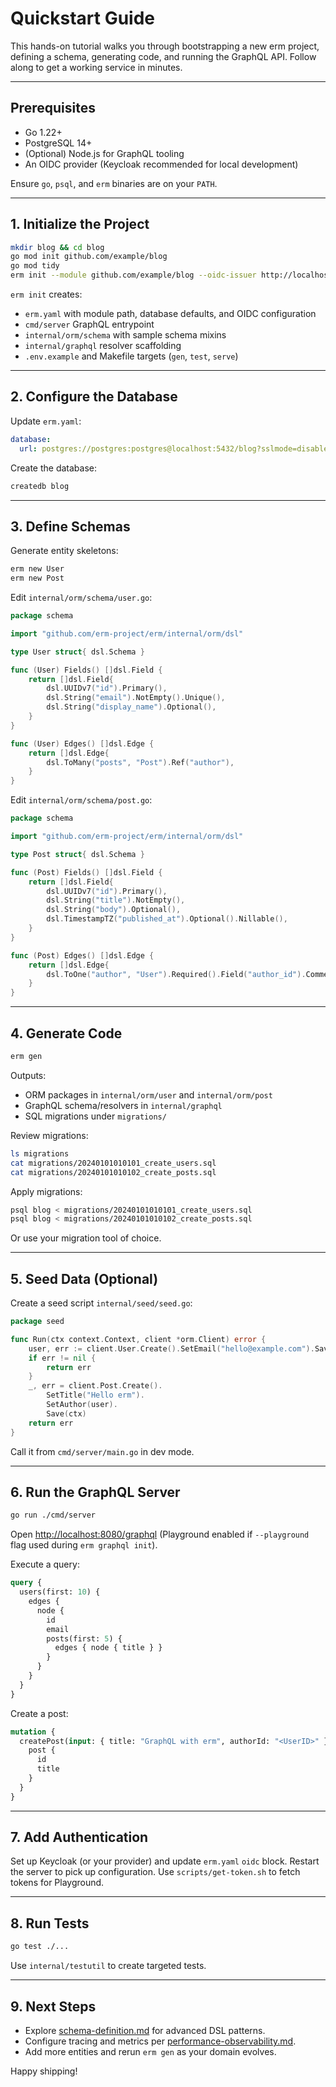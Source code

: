 # Quickstart Guide

This hands-on tutorial walks you through bootstrapping a new erm project, defining a schema, generating code, and running the
GraphQL API. Follow along to get a working service in minutes.

---

## Prerequisites

- Go 1.22+
- PostgreSQL 14+
- (Optional) Node.js for GraphQL tooling
- An OIDC provider (Keycloak recommended for local development)

Ensure `go`, `psql`, and `erm` binaries are on your `PATH`.

---

## 1. Initialize the Project

```bash
mkdir blog && cd blog
go mod init github.com/example/blog
go mod tidy
erm init --module github.com/example/blog --oidc-issuer http://localhost:8080/realms/erm
```

`erm init` creates:

- `erm.yaml` with module path, database defaults, and OIDC configuration
- `cmd/server` GraphQL entrypoint
- `internal/orm/schema` with sample schema mixins
- `internal/graphql` resolver scaffolding
- `.env.example` and Makefile targets (`gen`, `test`, `serve`)

---

## 2. Configure the Database

Update `erm.yaml`:

```yaml
database:
  url: postgres://postgres:postgres@localhost:5432/blog?sslmode=disable
```

Create the database:

```bash
createdb blog
```

---

## 3. Define Schemas

Generate entity skeletons:

```bash
erm new User
erm new Post
```

Edit `internal/orm/schema/user.go`:

```go
package schema

import "github.com/erm-project/erm/internal/orm/dsl"

type User struct{ dsl.Schema }

func (User) Fields() []dsl.Field {
    return []dsl.Field{
        dsl.UUIDv7("id").Primary(),
        dsl.String("email").NotEmpty().Unique(),
        dsl.String("display_name").Optional(),
    }
}

func (User) Edges() []dsl.Edge {
    return []dsl.Edge{
        dsl.ToMany("posts", "Post").Ref("author"),
    }
}
```

Edit `internal/orm/schema/post.go`:

```go
package schema

import "github.com/erm-project/erm/internal/orm/dsl"

type Post struct{ dsl.Schema }

func (Post) Fields() []dsl.Field {
    return []dsl.Field{
        dsl.UUIDv7("id").Primary(),
        dsl.String("title").NotEmpty(),
        dsl.String("body").Optional(),
        dsl.TimestampTZ("published_at").Optional().Nillable(),
    }
}

func (Post) Edges() []dsl.Edge {
    return []dsl.Edge{
        dsl.ToOne("author", "User").Required().Field("author_id").Comment("Author of the post"),
    }
}
```

---

## 4. Generate Code

```bash
erm gen
```

Outputs:

- ORM packages in `internal/orm/user` and `internal/orm/post`
- GraphQL schema/resolvers in `internal/graphql`
- SQL migrations under `migrations/`

Review migrations:

```bash
ls migrations
cat migrations/20240101010101_create_users.sql
cat migrations/20240101010102_create_posts.sql
```

Apply migrations:

```bash
psql blog < migrations/20240101010101_create_users.sql
psql blog < migrations/20240101010102_create_posts.sql
```

Or use your migration tool of choice.

---

## 5. Seed Data (Optional)

Create a seed script `internal/seed/seed.go`:

```go
package seed

func Run(ctx context.Context, client *orm.Client) error {
    user, err := client.User.Create().SetEmail("hello@example.com").Save(ctx)
    if err != nil {
        return err
    }
    _, err = client.Post.Create().
        SetTitle("Hello erm").
        SetAuthor(user).
        Save(ctx)
    return err
}
```

Call it from `cmd/server/main.go` in dev mode.

---

## 6. Run the GraphQL Server

```bash
go run ./cmd/server
```

Open [http://localhost:8080/graphql](http://localhost:8080/graphql) (Playground enabled if `--playground` flag used during
`erm graphql init`).

Execute a query:

```graphql
query {
  users(first: 10) {
    edges {
      node {
        id
        email
        posts(first: 5) {
          edges { node { title } }
        }
      }
    }
  }
}
```

Create a post:

```graphql
mutation {
  createPost(input: { title: "GraphQL with erm", authorId: "<UserID>" }) {
    post {
      id
      title
    }
  }
}
```

---

## 7. Add Authentication

Set up Keycloak (or your provider) and update `erm.yaml` `oidc` block. Restart the server to pick up configuration. Use
`scripts/get-token.sh` to fetch tokens for Playground.

---

## 8. Run Tests

```bash
go test ./...
```

Use `internal/testutil` to create targeted tests.

---

## 9. Next Steps

- Explore [schema-definition.md](./schema-definition.md) for advanced DSL patterns.
- Configure tracing and metrics per [performance-observability.md](./performance-observability.md).
- Add more entities and rerun `erm gen` as your domain evolves.

Happy shipping!
